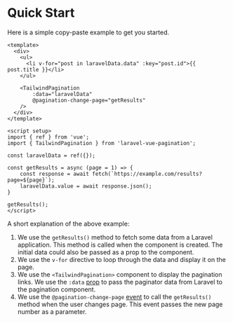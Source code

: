 # Quick Start

Here is a simple copy-paste example to get you started.

```vue
<template>
  <div>
    <ul>
      <li v-for="post in laravelData.data" :key="post.id">{{ post.title }}</li>
    </ul>

    <TailwindPagination
        :data="laravelData"
        @pagination-change-page="getResults"
    />
  </div>
</template>

<script setup>
import { ref } from 'vue';
import { TailwindPagination } from 'laravel-vue-pagination';

const laravelData = ref({});

const getResults = async (page = 1) => {
    const response = await fetch(`https://example.com/results?page=${page}`);
    laravelData.value = await response.json();
}

getResults();
</script>
```

A short explanation of the above example:

1. We use the `getResults()` method to fetch some data from a Laravel application. This method is called when the component is created. The initial data could also be passed as a prop to the component.
1. We use the `v-for` directive to loop through the data and display it on the page.
1. We use the `<TailwindPagination>` component to display the pagination links. We use the `:data` [prop](/api/global-props.html) to pass the paginator data from Laravel to the pagination component.
1. We use the `@pagination-change-page` [event](/api/events.html) to call the `getResults()` method when the user changes page. This event passes the new page number as a parameter.
